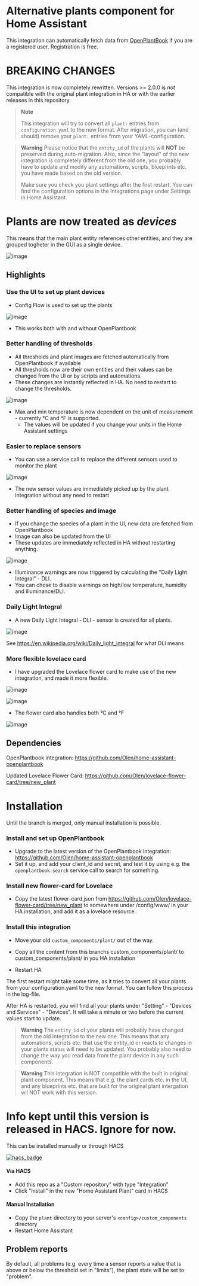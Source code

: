 # Alternative plants component for Home Assistant

This integration can automatically fetch data from [OpenPlantBook](https://open.plantbook.io/docs.html) if you are a registered user. Registration is free.

# BREAKING CHANGES

This integration is now completely rewritten.  Versions >= 2.0.0 is *not* compatible with the original plant integration in HA or with the earlier releases in this repository.

> **Note** 
>
> This integration will try to convert all `plant:` entries from `configuration.yaml` to the new format.  After migration, you can (and should) remove your `plant:` entries from your YAML-configuration.   

> **Warning**
> Please notice that the `entity_id` of the plants will **NOT** be preserved during auto-migration.  Also, since the "layout" of the new integration is completely different from the old one, you probably have to update and modify any automations, scripts, blueprints etc. you have made based on the old version.
>
> Make sure you check you plant settings after the first restart. You can find the configuration options in the Integrations page under Settings in Home Assistant.

# Plants are now treated as _devices_

This means that the main plant entity references other entities, and they are grouped togheter in the GUI as a single device.

![image](https://user-images.githubusercontent.com/203184/181916412-dfeab387-083b-4260-8ca9-c91983ac7247.png)


## Highlights 

### Use the UI to set up plant devices
* Config Flow is used to set up the plants

![image](https://community-assets.home-assistant.io/original/4X/b/d/2/bd23a66ace82209f2030f46ad76c2aa8534cf040.gif)

* This works both with and without OpenPlantbook

### Better handling of thresholds

* All thresholds and plant images are fetched automatically from OpenPlantbook if available
* All thresholds now are their own entities and their values can be changed from the UI or by scripts and automations.
* These changes are instantly reflected in HA. No need to restart to change the thresholds.

![image](https://user-images.githubusercontent.com/203184/180942669-016e2552-6694-4c37-95e2-2a5a8204b148.png)

* Max and min temperature is now dependent on the unit of measurement - currently °C and °F is supported.
  * The values will be updated if you change your units in the Home Assistant settings

### Easier to replace sensors

* You can use a service call to replace the different sensors used to monitor the plant

![image](https://user-images.githubusercontent.com/203184/182139407-895b011b-6841-4bf4-ad01-ea6a1bb76500.png)

* The new sensor values are immediately picked up by the plant integration without any need to restart

### Better handling of species and image

* If you change the species of a plant in the UI, new data are fetched from OpenPlantbook
* Image can also be updated from the UI
* These updates are immediately reflected in HA without restarting anything.

![image](https://user-images.githubusercontent.com/203184/182644580-e3c50a82-f548-4c7e-8826-7e27389cd145.png)

* Illuminance warnings are now triggered by calculating the "Daily Light Integral" - DLI.
* You can chose to disable warnings on high/low temperature, humidity and illuminance/DLI.


### Daily Light Integral

* A new Daily Light Integral - DLI - sensor is created for all plants. 

![image](https://user-images.githubusercontent.com/203184/181916359-65d34768-96b9-4ef3-8432-4a65836ed6cc.png)

See https://en.wikipedia.org/wiki/Daily_light_integral for what DLI means

### More flexible lovelace card

* I have upgraded the Lovelace flower card to make use of the new integration, and made it more flexible.

![image](https://user-images.githubusercontent.com/203184/181916249-bd32478f-888f-40e0-b000-572f062aadc6.png)

![image](https://user-images.githubusercontent.com/203184/181916283-6263cb3f-1903-4538-a9a1-3e33d102ec88.png)


* The flower card also handles both °C and °F

![image](https://user-images.githubusercontent.com/203184/181259071-58622446-3e24-4f93-8334-293748958bd2.png)




## Dependencies

OpenPlantbook integration: https://github.com/Olen/home-assistant-openplantbook

Updated Lovelace Flower Card: https://github.com/Olen/lovelace-flower-card/tree/new_plant


# Installation

Until the branch is merged, only manual installation is possible.

### Install and set up OpenPlantbook

* Upgrade to the latest version of the OpenPlantbook integration: https://github.com/Olen/home-assistant-openplantbook
* Set it up, and add your client_id and secret, and test it by using e.g. the `openplantbook.search` service call to search for something.   

### Install new flower-card for Lovelace

* Copy the latest flower-card.json from https://github.com/Olen/lovelace-flower-card/tree/new_plant to somewhere under /config/www/ in your HA installation, and add it as a lovelace resource.

### Install this integration

* Move your old `custom_components/plant/` out of the way.  
* Copy all the content from this branchs custom_components/plant/ to custom_components/plant/ in you HA installation

* Restart HA

The first restart might take some time, as it tries to convert all your plants from your configuration.yaml to the new format.  You can follow this process in the log-file.

After HA is restarted, you will find all your plants under "Setting" - "Devices and Services" - "Devices".  It will take a minute or two before the current values start to update.

> **Warning**
> The `entity_id` of your plants will probably have changed from the old integration to the new one.  This means that any automations, scripts etc. that use the entity_id or reacts to changes in your plants status will need to be updated.  You probably also need to change the way you read data from the plant device in any such components.

> **Warning**
> This integration is NOT compatible with the built in original plant component.  This means that e.g. the plant cards etc. in the UI, and any blueprints etc. that are built for the original plant intergation wil NOT work with this version.


# Info kept until this version is released in HACS. Ignore for now.

This can be installed manually or through HACS

[![hacs_badge](https://img.shields.io/badge/HACS-Custom-41BDF5.svg?style=for-the-badge)](https://github.com/hacs/integration)

#### Via HACS
* Add this repo as a "Custom repository" with type "Integration"
* Click "Install" in the new "Home Assistant Plant" card in HACS
#### Manual Installation
* Copy the `plant` directory to your server's `<config>/custom_components` directory
* Restart Home Assistant

## Problem reports
By default, all problems (e.g. every time a sensor reports a value that is above or below the threshold set in "limits"), the plant state will be set to "problem".



